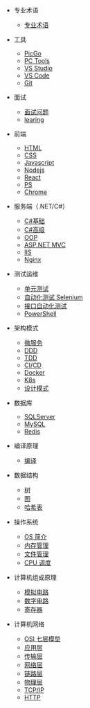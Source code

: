 - 专业术语

  - [专业术语](phrase.md)

- 工具

  - [PicGo](PicGo.md)
  - [PC Tools](pc.md)
  - [VS Studio](vsstudio.md)
  - [VS Code](vscode.md)
  - [Git](gitscm.md)

- 面试

  - [面试问题](Interview.md)
  - [learing](learing.md)

- 前端

  - [HTML](html.md)
  - [CSS](css.md)
  - [Javascript](javascript.md)
  - [Nodejs](node.md)
  - [React](react.md)
  - [PS](ps.md)
  - [Chrome](chrome.md)

- 服务端（.NET/C#）

  - [C#基础](c1.md)
  - [C#高级](c2.md)
  - [OOP](oop.md)
  - [ASP.NET MVC](asp.net.mvc.md)
  - [IIS](iis.md)
  - [Nginx](nginx.md)

- 测试运维

  - [单元测试](ut.md)
  - [自动化测试 Selenium](apt.md)
  - [接口自动化测试](api.md)
  - [PowerShell](powershell.md)

- 架构模式

  - [微服务](quickstart.md)
  - [DDD](quickstart.md)
  - [TDD](quickstart.md)
  - [CI/CD](quickstart.md)
  - [Docker](gitscm.md)
  - [K8s](gitscm.md)
  - [设计模式](gitscm.md)

- 数据库

  - [SQLServer](quickstart.md)
  - [MySQL](gitscm.md)
  - [Redis](gitscm.md)

- 编译原理

  - [编译](quickstart.md)

- 数据结构

  - [树](quickstart.md)
  - [图](gitscm.md)
  - [哈希表](hashtable.md)

- 操作系统

  - [OS 简介](quickstart.md)
  - [内存管理](gitscm.md)
  - [文件管理](gitscm.md)
  - [CPU 调度](gitscm.md)

- 计算机组成原理

  - [模拟电路](quickstart.md)
  - [数字电路](gitscm.md)
  - [寄存器](gitscm.md)

- 计算机网络
  - [OSI 七层模型](quickstart.md)
  - [应用层](gitscm.md)
  - [传输层](gitscm.md)
  - [网络层](gitscm.md)
  - [链路层](gitscm.md)
  - [物理层](gitscm.md)
  - [TCP/IP](gitscm.md)
  - [HTTP](gitscm.md)
